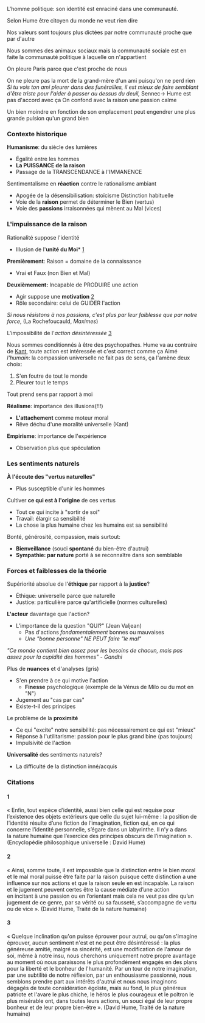 
L'homme politique: son identité est enraciné dans une communauté. 

Selon Hume être citoyen du monde ne veut rien dire

Nos valeurs sont toujours plus dictées par notre communauté proche que par d'autre

Nous sommes des animaux sociaux mais la communauté sociale est en faite la communauté politique à laquelle on n'appartient

On pleure Paris parce que c'est proche de nous

On ne pleure pas la mort de la grand-mère d'un ami puisqu'on ne perd rien
	*Si tu vois ton ami pleurer dans des funérailles, il est mieux de faire semblant d'être triste pour l'aider à passer au dessus du deuil,* Sennec-> Hume est pas d'accord avec ça
On confond avec la raison une passion calme

Un bien moindre en fonction de son emplacement peut engendrer une plus grande pulsion qu'un grand bien

### Contexte historique
**Humanisme**: du siècle des lumières
* Égalité entre les hommes
* **La PUISSANCE de la raison**
* Passage de la TRANSCENDANCE à l'IMMANENCE

Sentimentalisme en **réaction** contre le rationalisme ambiant
* Apogée de la désensibilisation: stoïcisme
Distinction habituelle
* Voie de la **raison** permet de déterminer le Bien (vertus)
* Voie des **passions** irraisonnées qui mènent au Mal (vices)
### L'impuissance de la raison
Rationalité suppose l'identité
* Illusion de l'**unité du Moi***
[1](Cours%205%20Éthique%20sentimentaliste.md#1)

**Premièrement**: Raison = domaine de la connaissance
* Vrai et Faux (non Bien et Mal)

**Deuxièmement:** Incapable de PRODUIRE une action
* Agir suppose une **motivation**
[2](Cours%205%20Éthique%20sentimentaliste.md#2)
* Rôle secondaire: celui de GUIDER l'action

*Si nous résistons à nos passions, c'est plus par leur faiblesse que par notre force*, (La Rochefoucauld, *Maximes*)

L'impossibilité de l'*action désintéressée*
[3](Cours%205%20Éthique%20sentimentaliste.md#3)

Nous sommes conditionnés à être des psychopathes.
Hume va au contraire de [Kant](Cours%202%20Kant.md#La%20bonté%20de%20la%20volonté), toute action est intéressée et c'est correct comme ça
Aimé *l'humain*: la compassion universelle ne fait pas de sens, ça l'amène deux choix:
1. S'en foutre de tout le monde
2. Pleurer tout le temps

Tout prend sens par rapport à moi

**Réalisme**: importance des illusions(!!!)
* **L'attachement** comme moteur moral
* Rêve déchu d'une moralité universelle (Kant)

**Empirisme**: importance de l'expérience
* Observation plus que spéculation

### Les sentiments naturels
**À l'écoute des "vertus naturelles"**
* Plus susceptible d'unir les hommes

Cultiver **ce qui est à l'origine** de ces vertus
* Tout ce qui incite à "sortir de soi"
* Travail: élargir sa sensibilité
* La chose la plus humaine chez les humains est sa sensibilité

Bonté, générosité, compassion, mais surtout:
* **Bienveillance** (souci **spontané** du bien-être d'autrui)
* **Sympathie: par nature** porté à se reconnaître dans son semblable
### Forces et faiblesses de la théorie
Supériorité absolue de l'**éthique** par rapport à la **justice**?
* Éthique: universelle parce que naturelle
* Justice: particulière parce qu'artificielle (normes culturelles)

**L'acteur** davantage que l'action?
* L'importance de la question "QUI?" (Jean Valjean)
	* Pas d'actions *fondamentalement* bonnes ou mauvaises
	* *Une "bonne personne" NE PEUT faire "le mal"*

*"Ce monde contient bien assez pour les besoins de chacun, mais pas assez pour la cupidité des hommes" - Gandhi*

Plus de **nuances** et d'analyses (gris)
* S'en prendre à ce qui motive l'action
	* **Finesse** psychologique (exemple de la Vénus de Milo ou du mot en "N")
* Jugement au "cas par cas"
* Existe-t-il des principes

Le problème de la **proximité**
* Ce qui "excite" notre sensibilité: pas nécessairement ce qui est "mieux"
* Réponse à l'utilitarisme: passion pour le plus grand bine (pas toujours)
* Impulsivité de l'action

**Universalité** des sentiments naturels?
* La difficulté de la distinction inné/acquis

### Citations
#### 1
« Enfin, tout espèce d’identité, aussi bien celle qui est requise pour l’existence des objets extérieurs que celle du sujet lui-même : la position de l’identité résulte d’une fiction de l’imagination, fiction qui, en ce qui concerne l’identité personnelle, s’égare dans un labyrinthe. Il n’y a dans la nature humaine que l’exercice des principes obscurs de l’imagination ». (Encyclopédie philosophique universelle : David Hume)
#### 2
« Ainsi, somme toute, il est impossible que la distinction entre le bien moral et le mal moral puisse être faite par la raison puisque cette distinction a une influence sur nos actions et que la raison seule en est incapable. La raison et le jugement peuvent certes être la cause médiate d’une action en incitant à une passion ou en l’orientant mais cela ne veut pas dire qu’un jugement de ce genre, par sa vérité ou sa fausseté, s’accompagne de vertu ou de vice ». (David Hume, Traité de la nature humaine)
#### 3
« Quelque inclination qu'on puisse éprouver pour autrui, ou qu'on s'imagine éprouver, aucun sentiment n'est et ne peut être désintéressé : la plus généreuse amitié, malgré sa sincérité, est une modification de l'amour de soi, même à notre insu, nous cherchons uniquement notre propre avantage au moment où nous paraissons le plus profondément engagés en des plans pour la liberté et le bonheur de l'humanité. Par un tour de notre imagination, par une subtilité de notre réflexion, par un enthousiasme passionné, nous semblons prendre part aux intérêts d'autrui et nous nous imaginons dégagés de toute considération égoïste, mais au fond, le plus généreux patriote et l'avare le plus chiche, le héros le plus courageux et le poltron le plus misérable ont, dans toutes leurs actions, un souci égal de leur propre bonheur et de leur propre bien-être ». (David Hume, Traité de la nature humaine)